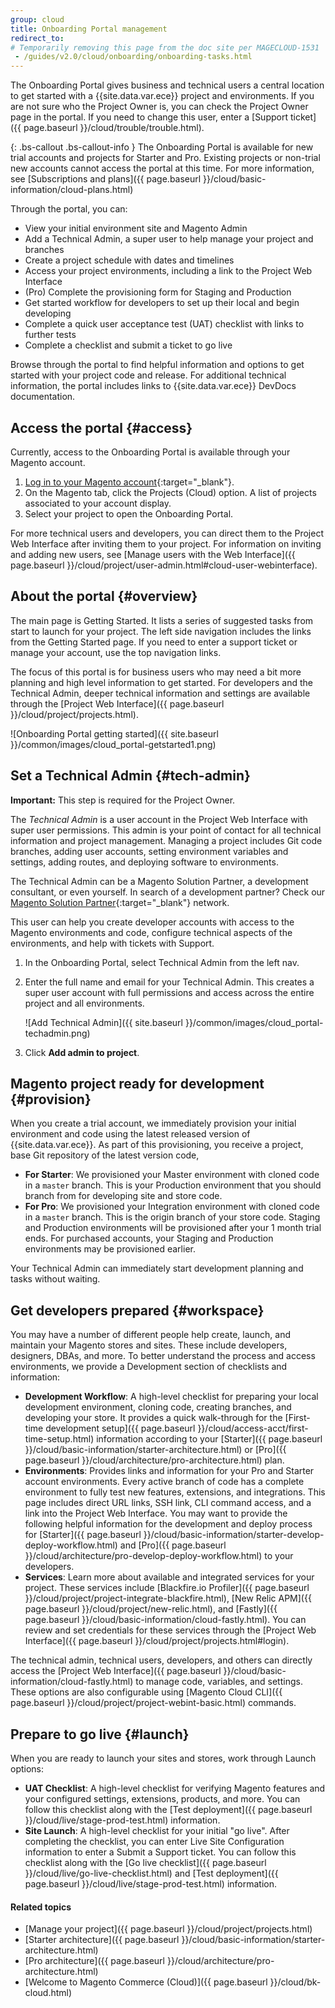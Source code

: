 ```yaml
---
group: cloud
title: Onboarding Portal management
redirect_to:
# Temporarily removing this page from the doc site per MAGECLOUD-1531
 - /guides/v2.0/cloud/onboarding/onboarding-tasks.html
---
```


The Onboarding Portal gives business and technical users a central location to get started with a {{site.data.var.ece}} project and environments. If you are not sure who the Project Owner is, you can check the Project Owner page in the portal. If you need to change this user, enter a [Support ticket]({{ page.baseurl }}/cloud/trouble/trouble.html).

{: .bs-callout .bs-callout-info }
The Onboarding Portal is available for new trial accounts and projects for Starter and Pro. Existing projects or non-trial new accounts cannot access the portal at this time. For more information, see [Subscriptions and plans]({{ page.baseurl }}/cloud/basic-information/cloud-plans.html)

Through the portal, you can:

* View your initial environment site and Magento Admin
* Add a Technical Admin, a super user to help manage your project and branches
* Create a project schedule with dates and timelines
* Access your project environments, including a link to the Project Web Interface
* (Pro) Complete the provisioning form for Staging and Production
* Get started workflow for developers to set up their local and begin developing
* Complete a quick user acceptance test (UAT) checklist with links to further tests
* Complete a checklist and submit a ticket to go live

Browse through the portal to find helpful information and options to get started with your project code and release. For additional technical information, the portal includes links to {{site.data.var.ece}} DevDocs documentation.

## Access the portal {#access}

Currently, access to the Onboarding Portal is available through your Magento account.

1. [Log in to your Magento account](https://account.magento.com){:target="_blank"}.
2. On the Magento tab, click the Projects (Cloud) option. A list of projects associated to your account display.
3. Select your project to open the Onboarding Portal.

For more technical users and developers, you can direct them to the Project Web Interface after inviting them to your project. For information on inviting and adding new users, see [Manage users with the Web Interface]({{ page.baseurl }}/cloud/project/user-admin.html#cloud-user-webinterface).

<!-- for future use: http://cloud.magento.com -->

## About the portal {#overview}

The main page is Getting Started. It lists a series of suggested tasks from start to launch for your project. The left side navigation includes the links from the Getting Started page. If you need to enter a support ticket or manage your account, use the top navigation links.

The focus of this portal is for business users who may need a bit more planning and high level information to get started. For developers and the Technical Admin, deeper technical information and settings are available through the [Project Web Interface]({{ page.baseurl }}/cloud/project/projects.html).

![Onboarding Portal getting started]({{ site.baseurl }}/common/images/cloud_portal-getstarted1.png)

## Set a Technical Admin {#tech-admin}

**Important:** This step is required for the Project Owner.

The _Technical Admin_ is a user account in the Project Web Interface with super user permissions. This admin is your point of contact for all technical information and project management. Managing a project includes Git code branches, adding user accounts, setting environment variables and settings, adding routes, and deploying software to environments.

The Technical Admin can be a Magento Solution Partner, a development consultant, or even yourself. In search of a development partner? Check our [Magento Solution Partner](https://magento.com/find-a-partner){:target="_blank"} network.

This user can help you create developer accounts with access to the Magento environments and code, configure technical aspects of the environments, and help with tickets with Support.

1. In the Onboarding Portal, select Technical Admin from the left nav.
2. Enter the full name and email for your Technical Admin. This creates a super user account with full permissions and access across the entire project and all environments.

	![Add Technical Admin]({{ site.baseurl }}/common/images/cloud_portal-techadmin.png)
3. Click **Add admin to project**.

## Magento project ready for development {#provision}

When you create a trial account, we immediately provision your initial environment and code using the latest released version of {{site.data.var.ece}}. As part of this provisioning, you receive a project, base Git repository of the latest version code,

* **For Starter**: We provisioned your Master environment with cloned code in a `master` branch. This is your Production environment that you should branch from for developing site and store code.
* **For Pro**: We provisioned your Integration environment with cloned code in a `master` branch. This is the origin branch of your store code. Staging and Production environments will be provisioned after your 1 month trial ends. For purchased accounts, your Staging and Production environments may be provisioned earlier.

Your Technical Admin can immediately start development planning and tasks without waiting.

## Get developers prepared {#workspace}

You may have a number of different people help create, launch, and maintain your Magento stores and sites. These include developers, designers, DBAs, and more. To better understand the process and access environments, we provide a Development section of checklists and information:

* **Development Workflow**: A high-level checklist for preparing your local development environment, cloning code, creating branches, and developing your store. It provides a quick walk-through for the [First-time development setup]({{ page.baseurl }}/cloud/access-acct/first-time-setup.html) information according to your [Starter]({{ page.baseurl }}/cloud/basic-information/starter-architecture.html) or [Pro]({{ page.baseurl }}/cloud/architecture/pro-architecture.html) plan.
* **Environments**: Provides links and information for your Pro and Starter account environments. Every active branch of code has a complete environment to fully test new features, extensions, and integrations. This page includes direct URL links, SSH link, CLI command access, and a link into the Project Web Interface. You may want to provide the following helpful information for the development and deploy process for [Starter]({{ page.baseurl }}/cloud/basic-information/starter-develop-deploy-workflow.html) and [Pro]({{ page.baseurl }}/cloud/architecture/pro-develop-deploy-workflow.html) to your developers.
* **Services**: Learn more about available and integrated services for your project. These services include [Blackfire.io Profiler]({{ page.baseurl }}/cloud/project/project-integrate-blackfire.html), [New Relic APM]({{ page.baseurl }}/cloud/project/new-relic.html), and [Fastly]({{ page.baseurl }}/cloud/basic-information/cloud-fastly.html). You can review and set credentials for these services through the [Project Web Interface]({{ page.baseurl }}/cloud/project/projects.html#login).

The technical admin, technical users, developers, and others can directly access the [Project Web Interface]({{ page.baseurl }}/cloud/basic-information/cloud-fastly.html) to manage code, variables, and settings. These options are also configurable using [Magento Cloud CLI]({{ page.baseurl }}/cloud/project/project-webint-basic.html) commands.

## Prepare to go live {#launch}

When you are ready to launch your sites and stores, work through Launch options:

* **UAT Checklist**: A high-level checklist for verifying Magento features and your configured settings, extensions, products, and more. You can follow this checklist along with the [Test deployment]({{ page.baseurl }}/cloud/live/stage-prod-test.html) information.
* **Site Launch**: A high-level checklist for your initial "go live". After completing the checklist, you can enter Live Site Configuration information to enter a Submit a Support ticket. You can follow this checklist along with the [Go live checklist]({{ page.baseurl }}/cloud/live/go-live-checklist.html) and [Test deployment]({{ page.baseurl }}/cloud/live/stage-prod-test.html) information.

#### Related topics

* [Manage your project]({{ page.baseurl }}/cloud/project/projects.html)
* [Starter architecture]({{ page.baseurl }}/cloud/basic-information/starter-architecture.html)
* [Pro architecture]({{ page.baseurl }}/cloud/architecture/pro-architecture.html)
* [Welcome to Magento Commerce (Cloud)]({{ page.baseurl }}/cloud/bk-cloud.html)
